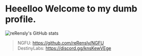 # Heeelloo Welcome to my dumb profile.

![reRensly's GitHub stats](https://github-readme-stats.vercel.app/api?username=reRensly&?theme=dark&show_icons=true)

> NGFU: https://github.com/reRensly/NGFU <br>
> DestinyLabs: https://discord.gg/knsKewVEge
